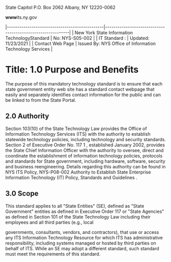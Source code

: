 State Capitol P.O. Box 2062 Albany, NY 12220-0062

**www**its.ny.gov

|-----------------------------------------------|------------------------------------------------------------|
| New York State Information TechnologyStandard | No:  NYS-S05-002                                           |
| IT Standard :                                 | Updated:  11/23/2021                                       |
| Contact Web Page                              | Issued By:  NYS Office of Information  Technology Services |

# Title: **1.0 Purpose and Benefits**

The purpose of this mandatory technology standard is to ensure that each state government entity web site has a standard contact webpage that easily and separately identifies contact information for the public and can be linked to from the State Portal.

## **2.0 Authority**

Section 103(10) of the State Technology Law provides the Office of Information Technology Services (ITS) with the authority to establish statewide technology policies, including technology and security standards. Section 2 of Executive Order No. 117 1 , established January 2002, provides the State Chief Information Officer with the authority to oversee, direct and coordinate the establishment of information technology policies, protocols and standards for State government, including hardware, software, security and business reengineering. Details regarding this authority can be found in NYS ITS Policy, NYS-P08-002 Authority to Establish State Enterprise Information Technology (IT) Policy, Standards and Guidelines .

## **3.0 Scope**

This standard applies to all "State Entities" (SE), defined as "State Government" entities as defined in Executive Order 117 or "State Agencies" as defined in Section 101 of the State Technology Law including their employees and all third parties (e.g., local

governments, consultants, vendors, and contractors), that use or access any ITS Information Technology Resource for which ITS has administrative responsibility, including systems managed or hosted by third parties on behalf of ITS. While an SE may adopt a different standard, such standard must meet the requirements of this standard.